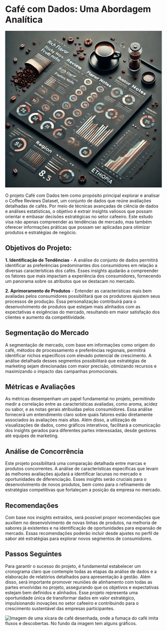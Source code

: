 # Café com Dados: Uma Abordagem Analítica

<img src="docs/assets/images/coffe_data.webp" alt="Imagem de uma xícara de café desenhada, onde a fumaça do café imita fluxos e descobertas. No fundo da imagem tem alguns gráficos." />


O projeto Café com Dados tem como propósito principal explorar e analisar o Coffee Reviews Dataset, um conjunto de dados que reúne avaliações detalhadas de cafés. Por meio de técnicas avançadas de ciência de dados e análises estatísticas, o objetivo é extrair insights valiosos que possam orientar e embasar decisões estratégicas no setor cafeeiro. Este estudo visa não apenas compreender as tendências de mercado, mas também oferecer informações práticas que possam ser aplicadas para otimizar produtos e estratégias de negócio.


## Objetivos do Projeto:


**1. Identificação de Tendências** - A análise do conjunto de dados permitirá identificar as preferências predominantes dos consumidores em relação a diversas características dos cafés. Esses insights ajudarão a compreender os fatores que mais impactam a experiência dos consumidores, fornecendo um panorama sobre os atributos que se destacam no mercado.

**2. Aprimoramento de Produtos** - Entender as características mais bem avaliadas pelos consumidores possibilitará que os produtores ajustem seus processos de produção. Essa personalização contribuirá para o desenvolvimento de produtos que estejam mais alinhados com as expectativas e exigências do mercado, resultando em maior satisfação dos clientes e aumento da competitividade.

## Segmentação do Mercado

A segmentação de mercado, com base em informações como origem do café, métodos de processamento e preferências regionais, permitirá identificar nichos específicos com elevado potencial de crescimento. A análise detalhada desses segmentos possibilitará que estratégias de marketing sejam direcionadas com maior precisão, otimizando recursos e maximizando o impacto das campanhas promocionais.

## Métricas e Avaliações

As métricas desempenham um papel fundamental no projeto, permitindo medir a correlação entre as características avaliadas, como aroma, acidez ou sabor, e as notas gerais atribuídas pelos consumidores. Essa análise fornecerá um entendimento claro sobre quais fatores estão diretamente associados às avaliações mais altas. Além disso, a utilização de visualizações de dados, como gráficos interativos, facilitará a comunicação dos insights gerados para diferentes partes interessadas, desde gestores até equipes de marketing.

## Análise de Concorrência

Este projeto possibilitará uma comparação detalhada entre marcas e produtos concorrentes. A análise de características específicas que levam às melhores avaliações ajudará a identificar lacunas no mercado e oportunidades de diferenciação. Esses insights serão cruciais para o desenvolvimento de novos produtos, bem como para o refinamento de estratégias competitivas que fortaleçam a posição da empresa no mercado.

## Recomendações

Com base nos insights extraídos, será possível propor recomendações que auxiliem no desenvolvimento de novas linhas de produtos, na melhoria de sabores já existentes e na identificação de oportunidades para expansão de mercado. Essas recomendações poderão incluir desde ajustes no perfil de sabor até estratégias para explorar novos segmentos de consumidores.

## Passos Seguintes

Para garantir o sucesso do projeto, é fundamental estabelecer um cronograma claro que contemple todas as etapas da análise de dados e a elaboração de relatórios detalhados para apresentação à gestão. Além disso, será importante promover reuniões de alinhamento com todas as partes envolvidas no projeto, assegurando que os objetivos e expectativas estejam bem definidos e alinhados.
Esse projeto representa uma oportunidade única de transformar dados em valor estratégico, impulsionando inovações no setor cafeeiro e contribuindo para o crescimento sustentável das empresas participantes.



<img src="docs/assets/images/coffe2
.webp" alt="Imagem de uma xícara de café desenhada, onde a fumaça do café imita fluxos e descobertas. No fundo da imagem tem alguns gráficos." />

